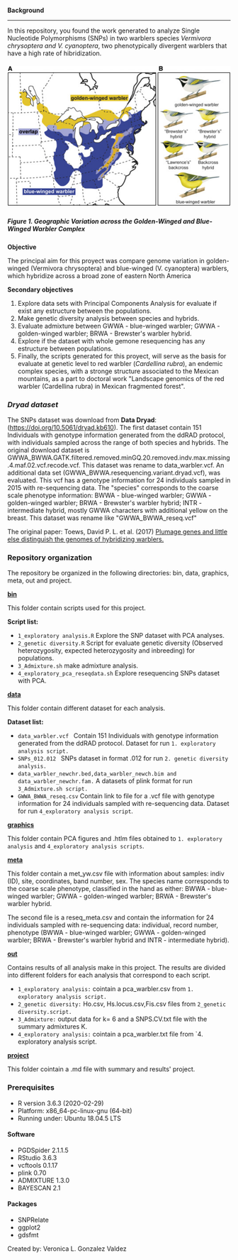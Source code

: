 **Background**

***

In this repository, you found the work generated to analyze Single Nucleotide Polymorphisms (SNPs) in two warblers species *Vermivora chrysoptera and  V. cyanoptera*, two phenotypically divergent warblers that have a high rate of hibridization. 



##### <div align="center"> ![](gr1.jpg) 

##### **Figure 1.**  Geographic Variation across the Golden-Winged and Blue-Winged Warbler Complex

**Objective**

The principal aim for this proyect was  compare genome variation in golden-winged (Vermivora chrysoptera) and blue-winged (V. cyanoptera) warblers, which hybridize across a broad zone of eastern North America  

**Secondary objectives**

1. Explore data sets with Principal Components Analysis for evaluate if exist any estructure between the populations.
2. Make genetic diversity analysis between species and hybrids.
3. Evaluate admixture between GWWA - blue-winged warbler; GWWA - golden-winged warbler; BRWA - Brewster's warbler hybrid.
4. Explore if the dataset with whole gemone resequencing has any estructure between populations. 
5. Finally, the scripts generated for this proyect, will serve as the basis for evaluate at genetic level to red warbler (*Cardellina rubra*), an endemic complex species, with a stronge structure associated to the Mexican mountains, as a part to doctoral work "Landscape genomics of the red warbler (Cardellina rubra) in Mexican fragmented forest".

### *Dryad dataset*

The SNPs dataset was download from **Data Dryad**: (https://doi.org/10.5061/dryad.kb610). The first dataset contain 151 Individuals with genotype information generated from the ddRAD protocol, with individuals sampled across the range of both species and hybrids. The original download dataset is GWWA_BWWA.GATK.filtered.removed.minGQ.20.removed.indv.max.missing.4.maf.02.vcf.recode.vcf. This dataset was rename to data_warbler.vcf.
An additional data set (GWWA_BWWA.resequencing.variant.dryad.vcf), was evaluated. This vcf has a genotype information for 24 individuals sampled in 2015 with re-sequencing data.  The "species" corresponds to the coarse scale phenotype information: BWWA - blue-winged warbler; GWWA - golden-winged warbler; BRWA - Brewster's warbler hybrid; INTR - intermediate hybrid, mostly GWWA characters with additional yellow on the breast. This dataset was rename like "GWWA_BWWA_reseq.vcf"
 

The original paper: Toews, David P. L. et al. (2017) [Plumage genes and little else distinguish the genomes of hybridizing warblers.](https://www.cell.com/current-biology/fulltext/S0960-9822(16)30673-X?_returnURL=https%3A%2F%2Flinkinghub.elsevier.com%2Fretrieve%2Fpii%2FS096098221630673X%3Fshowall%3Dtrue)


### **Repository organization**

The repository be organized in the following directories:
bin, data, graphics, meta, out and project.

**[bin](/bin)**

This folder  contain scripts used for this project.

**Script list:**
 - `1_exploratory analysis.R` Explore the SNP dataset with PCA analyses.
 - `2_genetic diversity.R` Script for evaluate genetic diversity (Observed heterozygosity, expected heterozygosity and inbreeding) for populations.
 - `3_Admixture.sh` make admixture analysis.
 - `4_exploratory_pca_reseqdata.sh` Explore resequencing SNPs dataset with PCA.


**[data](/data)**

This folder contain different dataset for each analysis.

**Dataset list:**
 - `data_warbler.vcf ` Contain 151 Individuals with genotype information generated from the ddRAD protocol. Dataset for run `1. exploratory analysis script.`
 - `SNPs_012.012 ` SNPs dataset in format .012 for run `2. genetic diversity analysis.`
 - `data_warbler_newchr.bed,data_warbler_newch.bim and data_warbler_newchr.fam.` A datasets of plink format for run `3_Admixture.sh script.` 
 - `GWWA_BWWA_reseq.csv` Contain link to file for a .vcf file with genotype information for 24 individuals sampled  with re-sequencing data. Dataset for run `4_exploratory analysis script`.

**[graphics](/graphics)**

This folder contain PCA figures and .htlm files obtained to `1. exploratory analysis` and  `4_exploratory analysis scripts`.

**[meta](/meta)**

This folder contain a met_yw.csv file with information about samples: indiv (ID), site, coordinates, band number, sex.
The species name corresponds to the coarse scale phenotype, classified in the hand as either: BWWA - blue-winged warbler; GWWA - golden-winged warbler; BRWA - Brewster's warbler hybrid.

The second file is a reseq_meta.csv and contain the information for 24 individuals sampled  with re-sequencing data: individual, record number, phenotype (BWWA - blue-winged warbler; GWWA - golden-winged warbler; BRWA - Brewster's warbler hybrid and INTR - intermediate hybrid).

**[out](/out)**

Contains results of all analysis make in this project.
The results are divided into different folders for each analysis that correspond to each script.

 - `1_exploratory analysis:` cointain a pca_warbler.csv from `1. exploratory analysis script.`
 - `2_genetic diversity:` Ho.csv, Hs.locus.csv,Fis.csv files from `2_genetic diversity.script.`
 - `3_Admixture:` output data for k= 6 and a SNPS.CV.txt file with the summary admixtures K.
 - `4_exploratory analysis:` cointain a pca_warbler.txt file from `4. exploratory analysis script.

**[project](/project)**

This folder cointain a .md file with summary and results' project.

### Prerequisites
* R version 3.6.3 (2020-02-29)
* Platform: x86_64-pc-linux-gnu (64-bit)
* Running under: Ubuntu 18.04.5 LTS

#### Software
* PGDSpider 2.1.1.5
* RStudio  3.6.3
* vcftools 0.1.17
* plink 0.70
* ADMIXTURE 1.3.0
* BAYESCAN 2.1


#### Packages
- SNPRelate
- ggplot2
- gdsfmt

Created by: Veronica L. Gonzalez Valdez
